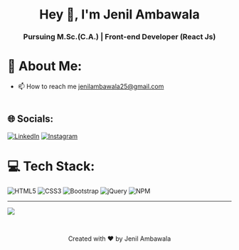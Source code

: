 <h1 align="center">Hey 👋, I'm Jenil Ambawala</h1>
<h3 align="center">Pursuing M.Sc.(C.A.) | Front-end Developer (React Js) </h3>

# 💫 About Me:
- 📫 How to reach me jenilambawala25@gmail.com<br><br>

## 🌐 Socials:
[![LinkedIn](https://img.shields.io/badge/LinkedIn-%230077B5.svg?logo=linkedin&logoColor=white)](https://www.linkedin.com/in/jenil-ambawala-ababb11a9/)
[![Instagram](https://img.shields.io/badge/Instagram-%23E4405F.svg?logo=Instagram&logoColor=white)](https://www.instagram.com/jenil_ambawala_1011/)

# 💻 Tech Stack:
![HTML5](https://img.shields.io/badge/html5-%23E34F26.svg?style=for-the-badge&logo=html5&logoColor=white) ![CSS3](https://img.shields.io/badge/css3-%231572B6.svg?style=for-the-badge&logo=css3&logoColor=white) ![Bootstrap](https://img.shields.io/badge/bootstrap-%23563D7C.svg?style=for-the-badge&logo=bootstrap&logoColor=white) ![jQuery](https://img.shields.io/badge/jquery-%230769AD.svg?style=for-the-badge&logo=jquery&logoColor=white) ![NPM](https://img.shields.io/badge/NPM-%23000000.svg?style=for-the-badge&logo=npm&logoColor=white)

---
[![](https://visitcount.itsvg.in/api?id=Jenilambawala&icon=0)](https://visitcount.itsvg.in)


<br>
<p align="center">Created with ❤️ by Jenil Ambawala</p>
